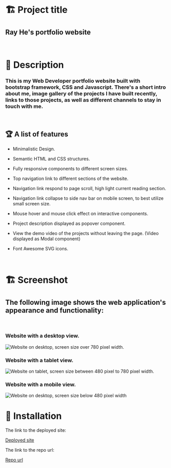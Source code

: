 # 🏗️ Project title

 
 ## Ray He's portfolio website


<br/>

# 📖 Description
### This is my Web Developer portfolio website built with bootstrap framework, CSS and Javascript. There's a short intro about me, image gallery of the projects I have built recently, links to those projects, as well as different channels to stay in touch with me.

<br/>

## 🏆 A list of features

- Minimalistic Design.

- Semantic HTML and CSS structures.

- Fully responsive components to different screen sizes.

- Top navigation link to different sections of the website.

- Navigation link respond to page scroll, high light current reading section.

- Navigation link collapse to side nav bar on mobile screen, to best utilize small screen size.

- Mouse hover and mouse click effect on interactive components.

- Project description displayed as popover component.

- View the demo video of the projects without leaving the page. (Video displayed as Modal component)

- Font Awesome SVG icons.


<br/>

# 🏗️ Screenshot

## The following image shows the web application's appearance and functionality:
<br/>

### Website with a desktop view.
![Website on desktop, screen size over 780 pixel width.](./assets/image/siteDemoVideoDesktop.gif "Desktop version video")
<br/>

### Website with a tablet view.
![Website on tablet, screen size between 480 pixel to 780 pixel width.](./assets/image/siteDemoVideoTablet.gif "Tablet version video")
<br/>

### Website with a mobile view.
![Website on desktop, screen size below 480 pixel width](./assets/image/siteDemoVideoMobile.gif "Mobile version video")


# 📝 Installation

The link to the deployed site:

[Deployed site](https://devrayhe.github.io/ray-portfolio/)

The link to the repo url:

[Repo url](https://github.com/DevRayHE/ray-portfolio.git)



